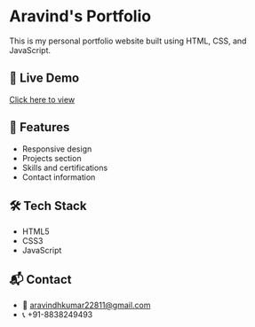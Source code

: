 # Aravind's Portfolio

This is my personal portfolio website built using HTML, CSS, and JavaScript.

## 🔗 Live Demo
[Click here to view](https://aravind78250.github.io/personal_portfolio)

## 📄 Features
- Responsive design
- Projects section
- Skills and certifications
- Contact information

## 🛠️ Tech Stack
- HTML5
- CSS3
- JavaScript

## 📬 Contact
- 📧 aravindhkumar22811@gmail.com
- 📞 +91-8838249493
